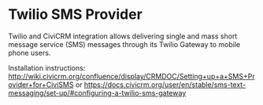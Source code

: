 Twilio SMS Provider
======================

Twilio and CiviCRM integration allows delivering single and mass short message service (SMS) messages through its Twilio Gateway to mobile phone users.

Installation instructions: http://wiki.civicrm.org/confluence/display/CRMDOC/Setting+up+a+SMS+Provider+for+CiviSMS or https://docs.civicrm.org/user/en/stable/sms-text-messaging/set-up/#configuring-a-twilio-sms-gateway
